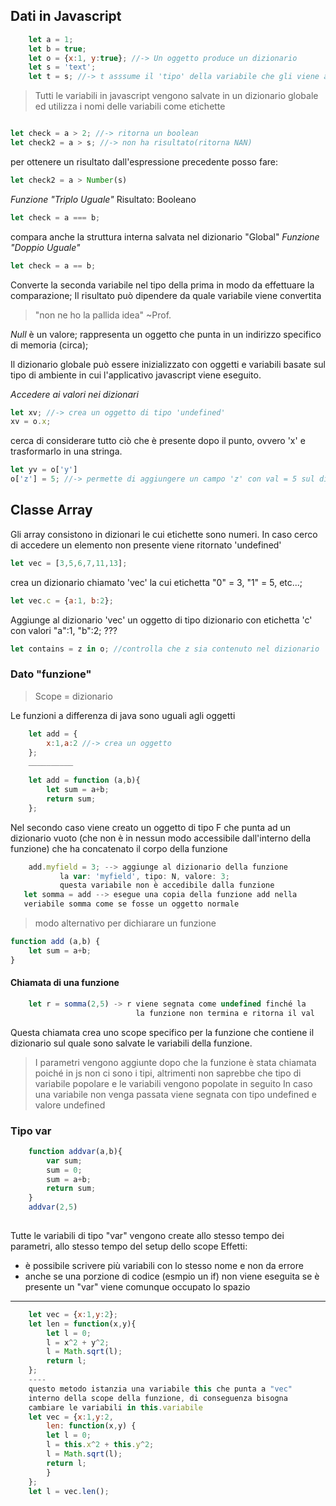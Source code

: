 ## Dati in Javascript
```Javascript
	let a = 1;
	let b = true;
	let o = {x:1, y:true}; //-> Un oggetto produce un dizionario
	let s = 'text';
	let t = s; //-> t asssume il 'tipo' della variabile che gli viene assegnata e chiaramente anche lo stesso contenuto
```
> Tutti le variabili in javascript vengono salvate in un dizionario globale ed utilizza i nomi delle variabili come etichette
```Javascript

let check = a > 2; //-> ritorna un boolean
let check2 = a > s; //-> non ha risultato(ritorna NAN)
```
per ottenere un risultato dall'espressione precedente posso fare: 
```Javascript
let check2 = a > Number(s)

```

*Funzione "Triplo Uguale"*
Risultato: Booleano
```Javascript
let check = a === b;
```
compara anche la struttura interna salvata nel dizionario "Global"
*Funzione "Doppio Uguale"*
```Javascript
let check = a == b;
```
Converte la seconda variabile nel tipo della prima in modo da effettuare la comparazione;
Il risultato può dipendere da quale variabile viene convertita
> "non ne ho la pallida idea" ~Prof.

*Null* è un valore; rappresenta un oggetto che punta in un indirizzo specifico di memoria (circa);


Il dizionario globale può essere inizializzato con oggetti e variabili basate sul tipo di ambiente in cui l'applicativo javascript viene eseguito.

*Accedere ai valori nei dizionari*
```Javascript
let xv; //-> crea un oggetto di tipo 'undefined'
xv = o.x;
```
cerca di considerare tutto ciò che è presente dopo il punto, ovvero 'x' e trasformarlo in una stringa.
```Javascript
let yv = o['y']
o['z'] = 5; //-> permette di aggiungere un campo 'z' con val = 5 sul dizionario 'O'
```

## Classe Array
Gli array consistono in dizionari le cui etichette sono numeri.
In caso cerco di accedere un elemento non presente viene ritornato 'undefined'
```Javascript
let vec = [3,5,6,7,11,13];
```
crea un dizionario chiamato 'vec' la cui etichetta "0" = 3, "1" = 5, etc...;
```Javascript
let vec.c = {a:1, b:2};
```
Aggiunge al dizionario 'vec' un oggetto di tipo dizionario con etichetta 'c' con valori "a":1, "b":2;
???

```Javascript
let contains = z in o; //controlla che z sia contenuto nel dizionario 'o'
```

### Dato "funzione"
>Scope = dizionario

Le funzioni a differenza di java sono uguali agli oggetti
```Javascript
	let add = {
		x:1,a:2 //-> crea un oggetto
	};
	__________
	
	let add = function (a,b){
		let sum = a+b;
		return sum;
	};
```
 Nel secondo caso viene creato un oggetto di tipo F che punta ad un dizionario vuoto (che non è in nessun modo accessibile dall'interno della funzione) che ha concatenato il corpo della funzione
 ```Javascript
	 add.myfield = 3; --> aggiunge al dizionario della funzione
			la var: 'myfield', tipo: N, valore: 3;
			questa variabile non è accedibile dalla funzione
	let somma = add --> esegue una copia della funzione add nella
	veriabile somma come se fosse un oggetto normale
```

> modo alternativo per dichiarare un funzione
```Javascript
function add (a,b) {
	let sum = a+b;
}
```

#### Chiamata di una funzione
```Javascript
	let r = somma(2,5) -> r viene segnata come undefined finché la
							la funzione non termina e ritorna il val
```

Questa chiamata crea uno scope specifico per la funzione che contiene il dizionario sul quale sono salvate le variabili della funzione.
> I parametri vengono aggiunte dopo che la funzione è stata chiamata poiché in js non ci sono i tipi, altrimenti non saprebbe che tipo di variabile popolare e le variabili vengono popolate in seguito
> In caso una variabile non venga passata viene segnata con tipo undefined e valore undefined

### Tipo var
```Javascript
	function addvar(a,b){
		var sum;
		sum = 0;
		sum = a+b;
		return sum;
	}
	addvar(2,5)
	
```
Tutte le variabili di tipo "var" vengono create allo stesso tempo dei parametri, allo stesso tempo del setup dello scope
Effetti:
- è possibile scrivere più variabili con lo stesso nome e non da errore
- anche se una porzione di codice (esmpio un if) non viene eseguita se è presente un "var" viene comunque occupato lo spazio
---

```Javascript
	let vec = {x:1,y:2};
	let len = function(x,y){
		let l = 0;
		l = x^2 + y^2;
		l = Math.sqrt(l);
		return l;
	};
	----
	questo metodo istanzia una variabile this che punta a "vec" 
	interno della scope della funzione, di conseguenza bisogna
	cambiare le variabili in this.variabile
	let vec = {x:1,y:2,
		len: function(x,y) {
		let l = 0;
		l = this.x^2 + this.y^2;
		l = Math.sqrt(l);
		return l;
		}
	};
	let l = vec.len();
```
